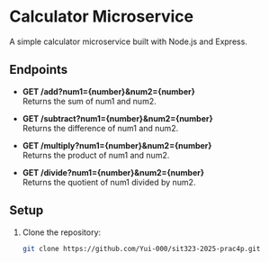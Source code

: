 # Calculator Microservice

A simple calculator microservice built with Node.js and Express.

## Endpoints

- **GET /add?num1={number}&num2={number}**  
  Returns the sum of num1 and num2.

- **GET /subtract?num1={number}&num2={number}**  
  Returns the difference of num1 and num2.

- **GET /multiply?num1={number}&num2={number}**  
  Returns the product of num1 and num2.

- **GET /divide?num1={number}&num2={number}**  
  Returns the quotient of num1 divided by num2.

## Setup

1. Clone the repository:
   ```bash
   git clone https://github.com/Yui-000/sit323-2025-prac4p.git
